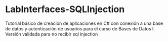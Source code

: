 # LabInterfaces-SQLInjection
Tutorial básico de creación de aplicaciones en C# con conexión a una base de datos y autenticación de usuarios para el curso de Bases de Datos I. Versión validada para no recibir sql injection
